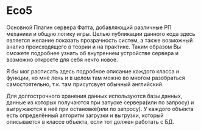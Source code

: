 # Eco5
Основной Плагин сервера Фатта, добавляющий различные РП механики и общую логику игры. Целью публикации данного кода здесь является желание показать прозрачность систем, а также возможный анализ происходящего в теории и на практике. Таким образом Вы сможете подробнее узнать об внутреннем устройстве сервера и возможно откроете для себя нечто новое.

Я бы мог расписать здесь подробное описание каждого класса и функции, но мне лень и в целом там можно во многом разобраться самостоятельно, т.к. там присутсвует обычный английский.

Для долгострочного хранения данных используются базы данных, данные из которых получаются при запуске сервера(или по запросу) и выгружаются в неё при остановке(или по запросу). У каждого объекта есть определённый алгоритм загрузки и выгрузки, который описывается в классе объекта, если тот должен работать с БД.
